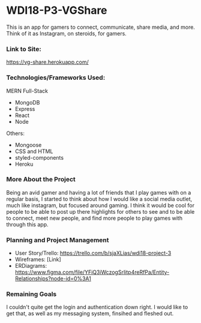 # WDI18-P3-VGShare
This is an app for gamers to connect, communicate, share media, and more. Think of it as Instagram, on steroids, for gamers.

### Link to Site:
https://vg-share.herokuapp.com/

### Technologies/Frameworks Used:
MERN Full-Stack
- MongoDB
- Express
- React
- Node

Others:
- Mongoose
- CSS and HTML
- styled-components
- Heroku

### More About the Project
Being an avid gamer and having a lot of friends that I play games with on a regular basis, I started to think about how I would like a social media outlet, much like instagram, but focused around gaming. I think it would be cool for people to be able to post up there highlights for others to see and to be able to connect, meet new people, and find more people to play games with through this app.

### Planning and Project Management
- User Story/Trello: https://trello.com/b/sjaXLias/wdi18-project-3
- Wireframes: [Link]
- ERDiagrams: https://www.figma.com/file/YFiQ3iWczogSrIitp4reRfPa/Entity-Relationships?node-id=0%3A1

### Remaining Goals
I couldn't quite get the login and authentication down right. I would like to get that, as well as my messaging system, finsihed and fleshed out. 